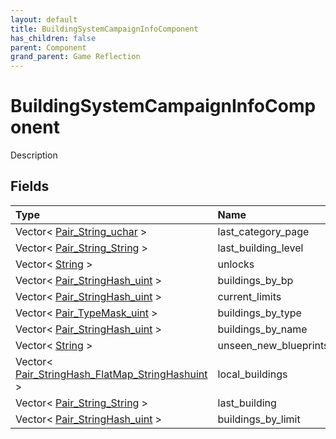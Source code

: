 ```yaml
---
layout: default
title: BuildingSystemCampaignInfoComponent
has_children: false
parent: Component
grand_parent: Game Reflection
---
```

# BuildingSystemCampaignInfoComponent
Description 

## Fields

| Type | Name |
|:----------|:--------------|
| Vector< [Pair_String_uchar](/riftbreaker-wiki/docs/game-reflection/classes/pair__string_uchar/) > | last_category_page |
| Vector< [Pair_String_String](/riftbreaker-wiki/docs/game-reflection/classes/pair__string__string/) > | last_building_level |
| Vector< [String](/riftbreaker-wiki/docs/game-reflection/components/string/) > | unlocks |
| Vector< [Pair_StringHash_uint](/riftbreaker-wiki/docs/game-reflection/classes/pair__string_hash_uint/) > | buildings_by_bp |
| Vector< [Pair_StringHash_uint](/riftbreaker-wiki/docs/game-reflection/classes/pair__string_hash_uint/) > | current_limits |
| Vector< [Pair_TypeMask_uint](/riftbreaker-wiki/docs/game-reflection/classes/pair__type_mask_uint/) > | buildings_by_type |
| Vector< [Pair_StringHash_uint](/riftbreaker-wiki/docs/game-reflection/classes/pair__string_hash_uint/) > | buildings_by_name |
| Vector< [String](/riftbreaker-wiki/docs/game-reflection/components/string/) > | unseen_new_blueprints |
| Vector< [Pair_StringHash_FlatMap_StringHashuint](/riftbreaker-wiki/docs/game-reflection/classes/pair__string_hash__flat_map__string_hashuint/) > | local_buildings |
| Vector< [Pair_String_String](/riftbreaker-wiki/docs/game-reflection/classes/pair__string__string/) > | last_building |
| Vector< [Pair_StringHash_uint](/riftbreaker-wiki/docs/game-reflection/classes/pair__string_hash_uint/) > | buildings_by_limit |

